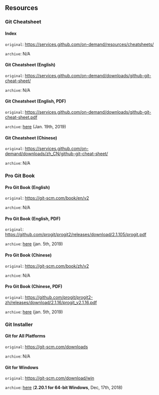 ## Resources

### Git Cheatsheet

#### Index

`original`: <https://services.github.com/on-demand/resources/cheatsheets/>

`archive`: N/A

#### Git Cheatsheet (English)

`original`: <https://services.github.com/on-demand/downloads/github-git-cheat-sheet/>

`archive`: N/A

#### Git Cheatsheet (English, PDF)

`original`: <https://services.github.com/on-demand/downloads/github-git-cheat-sheet.pdf>

`archive`: [here](resources/github-git-cheat-sheet.pdf) (Jan. 19th, 2019)

#### Git Cheatsheet (Chinese)

`original`: <https://services.github.com/on-demand/downloads/zh_CN/github-git-cheat-sheet/>

`archive`: N/A

### Pro Git Book

#### Pro Git Book (English)

`original`: <https://git-scm.com/book/en/v2>

`archive`: N/A

#### Pro Git Book (English, PDF)

`original`: <https://github.com/progit/progit2/releases/download/2.1.105/progit.pdf>

`archive`: [here](resources/progit.pdf) (jan. 5th, 2019)

#### Pro Git Book (Chinese)

`original`: <https://git-scm.com/book/zh/v2>

`archive`: N/A

#### Pro Git Book (Chinese, PDF)

`original`: <https://github.com/progit/progit2-zh/releases/download/2.1.16/progit_v2.1.16.pdf>

`archive`: [here](resources/progit_v2.1.16.pdf) (jan. 5th, 2019)

### Git Installer

#### Git for All Platforms

`original`: <https://git-scm.com/downloads>

`archive`: N/A

#### Git for Windows

`original`: <https://git-scm.com/download/win>

`archive`: [here](resources/Git-2.20.1-64-bit.exe) (**2.20.1 for 64-bit Windows**, Dec, 17th, 2018)

